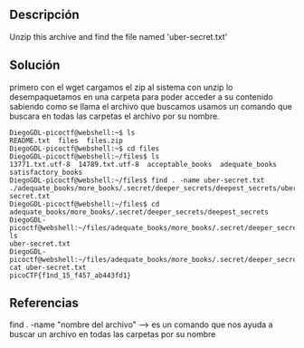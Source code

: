 ## Descripción
Unzip this archive and find the file named 'uber-secret.txt'
## Solución
primero con el wget cargamos el zip al sistema con unzip lo desempaquetamos en una carpeta para poder acceder a su contenido sabiendo como se llama el archivo que buscamos usamos un comando que buscara en todas las carpetas el archivo por su nombre.

```
DiegoGDL-picoctf@webshell:~$ ls
README.txt  files  files.zip
DiegoGDL-picoctf@webshell:~$ cd files
DiegoGDL-picoctf@webshell:~/files$ ls
13771.txt.utf-8  14789.txt.utf-8  acceptable_books  adequate_books  satisfactory_books
DiegoGDL-picoctf@webshell:~/files$ find . -name uber-secret.txt
./adequate_books/more_books/.secret/deeper_secrets/deepest_secrets/uber-secret.txt
DiegoGDL-picoctf@webshell:~/files$ cd adequate_books/more_books/.secret/deeper_secrets/deepest_secrets
DiegoGDL-picoctf@webshell:~/files/adequate_books/more_books/.secret/deeper_secrets/deepest_secrets$ ls
uber-secret.txt
DiegoGDL-picoctf@webshell:~/files/adequate_books/more_books/.secret/deeper_secrets/deepest_secrets$ cat uber-secret.txt
picoCTF{f1nd_15_f457_ab443fd1}
```

## Referencias

find . -name "nombre del archivo" --> es un comando que nos ayuda a buscar un archivo en todas las carpetas por su nombre